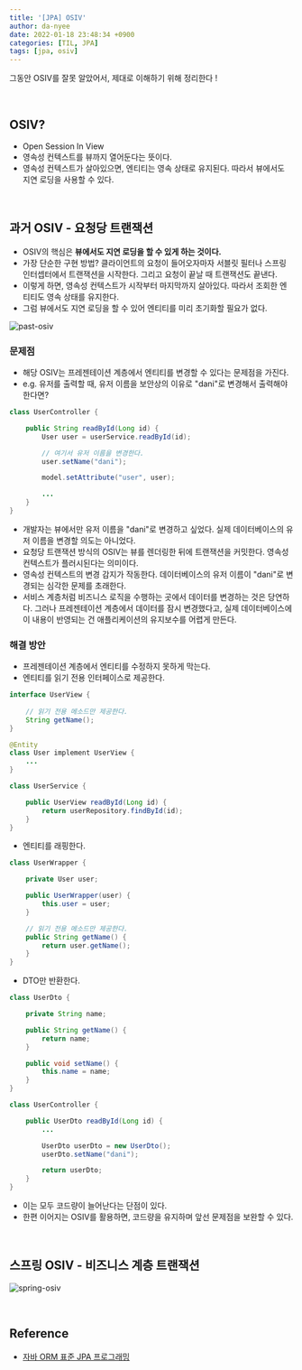 ```yaml
---
title: '[JPA] OSIV'
author: da-nyee
date: 2022-01-18 23:48:34 +0900
categories: [TIL, JPA]
tags: [jpa, osiv]
---
```


그동안 OSIV를 잘못 알았어서, 제대로 이해하기 위해 정리한다 !

<br/>

## OSIV?

- Open Session In View
- 영속성 컨텍스트를 뷰까지 열어둔다는 뜻이다.
- 영속성 컨텍스트가 살아있으면, 엔티티는 영속 상태로 유지된다. 따라서 뷰에서도 지연 로딩을 사용할 수 있다.

<br/>

## 과거 OSIV - 요청당 트랜잭션

- OSIV의 핵심은 <b>뷰에서도 지연 로딩을 할 수 있게 하는 것이다.</b>
- 가장 단순한 구현 방법? 클라이언트의 요청이 들어오자마자 서블릿 필터나 스프링 인터셉터에서 트랜잭션을 시작한다. 그리고 요청이 끝날 때 트랜잭션도 끝낸다.
- 이렇게 하면, 영속성 컨텍스트가 시작부터 마지막까지 살아있다. 따라서 조회한 엔티티도 영속 상태를 유지한다.
- 그럼 뷰에서도 지연 로딩을 할 수 있어 엔티티를 미리 초기화할 필요가 없다.

![past-osiv](https://user-images.githubusercontent.com/50176238/149938798-2774982f-1153-4b96-9e1d-337bd8238b52.png)

### 문제점

- 해당 OSIV는 프레젠테이션 계층에서 엔티티를 변경할 수 있다는 문제점을 가진다.
- e.g. 유저를 출력할 때, 유저 이름을 보안상의 이유로 "dani"로 변경해서 출력해야 한다면?

```java
class UserController {

    public String readById(Long id) {
        User user = userService.readById(id);

        // 여기서 유저 이름을 변경한다.
        user.setName("dani");

        model.setAttribute("user", user);

        ...
    }
}
```

- 개발자는 뷰에서만 유저 이름을 "dani"로 변경하고 싶었다. 실제 데이터베이스의 유저 이름을 변경할 의도는 아니었다.
- 요청당 트랜잭션 방식의 OSIV는 뷰를 렌더링한 뒤에 트랜잭션을 커밋한다. 영속성 컨텍스트가 플러시된다는 의미이다.
- 영속성 컨텍스트의 변경 감지가 작동한다. 데이터베이스의 유저 이름이 "dani"로 변경되는 심각한 문제를 초래한다.
- 서비스 계층처럼 비즈니스 로직을 수행하는 곳에서 데이터를 변경하는 것은 당연하다. 그러나 프레젠테이션 계층에서 데이터를 잠시 변경했다고, 실제 데이터베이스에 이 내용이 반영되는 건 애플리케이션의 유지보수를 어렵게 만든다.

### 해결 방안

- 프레젠테이션 계층에서 엔티티를 수정하지 못하게 막는다.
- 엔티티를 읽기 전용 인터페이스로 제공한다.

```java
interface UserView {
    
    // 읽기 전용 메소드만 제공한다.
    String getName();
}

@Entity
class User implement UserView {
    ...
}

class UserService {

    public UserView readById(Long id) {
        return userRepository.findById(id);
    }
}
```

- 엔티티를 래핑한다.

```java
class UserWrapper {

    private User user;

    public UserWrapper(user) {
        this.user = user;
    }

    // 읽기 전용 메소드만 제공한다.
    public String getName() {
        return user.getName();
    }
}
```

- DTO만 반환한다.

```java
class UserDto {

    private String name;

    public String getName() {
        return name;
    }

    public void setName() {
        this.name = name;
    }
}

class UserController {

    public UserDto readById(Long id) {
        ...

        UserDto userDto = new UserDto();
        userDto.setName("dani");

        return userDto;
    }
}
```

- 이는 모두 코드량이 늘어난다는 단점이 있다.
- 한편 이어지는 OSIV를 활용하면, 코드량을 유지하며 앞선 문제점을 보완할 수 있다.

<br/>

## 스프링 OSIV - 비즈니스 계층 트랜잭션

![spring-osiv](https://user-images.githubusercontent.com/50176238/149939144-f8acf6bb-d8b1-4b97-ad16-7933b7b77fb2.png)

<br/>

## Reference

- [자바 ORM 표준 JPA 프로그래밍](http://www.kyobobook.co.kr/product/detailViewKor.laf?ejkGb=KOR&mallGb=KOR&barcode=9788960777330&orderClick=LEA&Kc=)